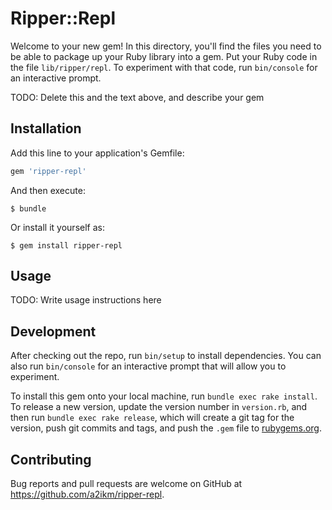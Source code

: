 # Ripper::Repl

Welcome to your new gem! In this directory, you'll find the files you need to be able to package up your Ruby library into a gem. Put your Ruby code in the file `lib/ripper/repl`. To experiment with that code, run `bin/console` for an interactive prompt.

TODO: Delete this and the text above, and describe your gem

## Installation

Add this line to your application's Gemfile:

```ruby
gem 'ripper-repl'
```

And then execute:

    $ bundle

Or install it yourself as:

    $ gem install ripper-repl

## Usage

TODO: Write usage instructions here

## Development

After checking out the repo, run `bin/setup` to install dependencies. You can also run `bin/console` for an interactive prompt that will allow you to experiment.

To install this gem onto your local machine, run `bundle exec rake install`. To release a new version, update the version number in `version.rb`, and then run `bundle exec rake release`, which will create a git tag for the version, push git commits and tags, and push the `.gem` file to [rubygems.org](https://rubygems.org).

## Contributing

Bug reports and pull requests are welcome on GitHub at https://github.com/a2ikm/ripper-repl.
